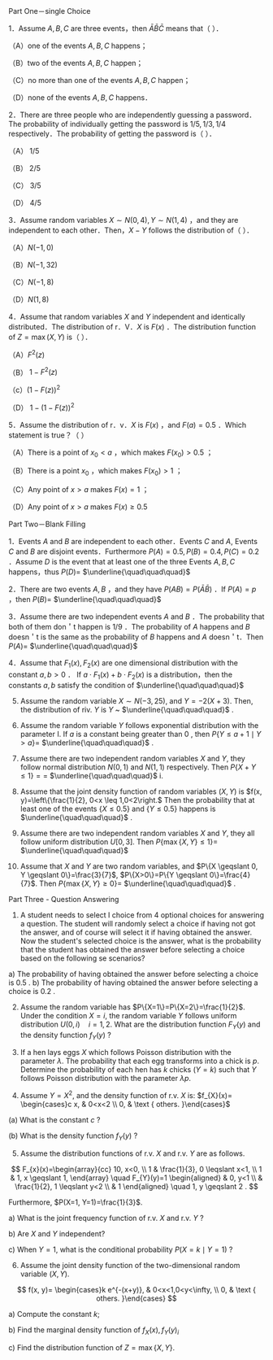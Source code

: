 Part One－single Choice

1．Assume $A, B, C$ are three events，then $\bar{A} \bar{B} \bar{C}$ means that（ ）．

（A）one of the events $A, B, C$ happens；

（B）two of the events $A, B, C$ happen；

（C）no more than one of the events $A, B, C$ happen；

（D）none of the events $A, B, C$ happens．

2．There are three people who are independently guessing a password．The probability of individually getting the password is $1 / 5,1 / 3,1 / 4$ respectively．The probability of getting the password is（ ）．

（A） $1 / 5$

（B） $2 / 5$

（C） $3 / 5$

（D） $4 / 5$

3．Assume random variables $X \sim N(0,4), Y \sim N(1,4)$ ，and they are independent to each other．Then，$X-Y$ follows the distribution of（ ）．

（A）$N(-1,0)$

（B）$N(-1,32)$

（C）$N(-1,8)$

（D）$N(1,8)$

4．Assume that random variables $X$ and $Y$ independent and identically distributed．The distribution of r．V．$X$ is $F(x)$ ．The distribution function of $Z=\max (X, Y)$ is（ ）．

（A）$F^{2}(z)$

（B） $1-F^{2}(z)$

（c）$(1-F(z))^{2}$

（D） $1-(1-F(z))^{2}$

5．Assume the distribution of r．v．$X$ is $F(x)$ ，and $F(a)=0.5$ ．Which statement is true？（ ）

（A）There is a point of $x_{0}<a$ ，which makes $F\left(x_{0}\right)>0.5$ ；

（B）There is a point $x_{0}$ ，which makes $F\left(x_{0}\right)>1$ ；

（C）Any point of $x>a$ makes $F(x)=1$ ；

（D）Any point of $x>a$ makes $F(x) \geq 0.5$

Part Two－Blank Filling

1．Events $A$ and $B$ are independent to each other．Events $C$ and $A$, Events $C$ and $B$ are disjoint events．Furthermore $P(A)=0.5, P(B)=0.4, P(C)=0.2$ ．Assume $D$ is the event that at least one of the three Events $A, B, C$ happens，thus $P(D)=$ $\underline{\quad\quad\quad}$

2．There are two events $A, B$ ，and they have $P(A B)=P(\bar{A} \bar{B})$ ．If $P(A)=p$ ，then $P(B)=$ $\underline{\quad\quad\quad}$

3．Assume there are two independent events $A$ and $B$ ．The probability that both of them don＇t happen is $1 / 9$ ．The probability of $A$ happens and $B$ doesn＇t is the same as the probability of $B$ happens and $A$ doesn＇t．Then $P(A)=$ $\underline{\quad\quad\quad}$

4．Assume that $F_{1}(x), F_{2}(x)$ are one dimensional distribution with the constant $a, b>0$ ． If $a \cdot F_{1}(x)+b \cdot F_{2}(x)$ is a distribution，then the constants $a, b$ satisfy the condition of $\underline{\quad\quad\quad}$

5. Assume the random variable $X \sim N(-3,25)$, and $Y=-2(X+3)$. Then, the distribution of riv. $Y$ is $Y$ ~ $\underline{\quad\quad\quad}$ .

6. Assume the random variable $Y$ follows exponential distribution with the parameter I. If $a$ is a constant being greater than 0 , then $P\{Y \leqslant a+1 \mid Y>a\}=$ $\underline{\quad\quad\quad}$ .

7. Assume there are two independent random variables $X$ and $Y$, they follow normal distribution $N(0,1)$ and $N(1,1)$ respectively. Then $P\{X+Y \leqslant 1\}==$ $\underline{\quad\quad\quad}$ i.

8. Assume that the joint density function of random variables $(X, Y)$ is $f(x, y)=\left\{\frac{1}{2}, 0<x \leq 1,0<2\right.$ Then the probability that at least one of the events $\{X \leq 0.5\}$ and $\{Y \leq 0.5\}$ happens is $\underline{\quad\quad\quad}$ .

9. Assume there are two independent random variables $X$ and $Y$, they all follow uniform distribution $U[0,3]$. Then $P\{\max \{X, Y\} \leq 1\}=$ $\underline{\quad\quad\quad}$

10. Assume that $X$ and $Y$ are two random variables, and $P\{X \geqslant 0, Y \geqslant 0\}=\frac{3}{7}$, $P\{X>0\}=P\{Y \geqslant 0\}=\frac{4}{7}$. Then $P\{\max \{X, Y\} \geqslant 0\}=$ $\underline{\quad\quad\quad}$ .

Part Three - Question Answering

1. A student needs to select I choice from 4 optional choices for answering a question. The student will randomly select a choice if having not got the answer, and of course will select it if having obtained the answer. Now the student's selected choice is the answer, what is the probability that the student has obtained the answer before selecting a choice based on the following se scenarios?

a) The probability of having obtained the answer before selecting a choice is 0.5 . b) The probability of having obtained the answer before selecting a choice is 0.2 .

2. Assume the random variable has $P\{X=1\}=P\{X=2\}=\frac{1}{2}$. Under the condition $X=i$, the random variable $Y$ follows uniform distribution $U(0, i) \quad i=1,2$. What are the distribution function $F_{Y}(y)$ and the density function $f_{Y}(y)$ ?

3. If a hen lays eggs $X$ which follows Poisson distribution with the parameter $\lambda$. The probability that each egg transforms into a chick is $p$. Determine the probability of each hen has $k$ chicks $(Y=k)$ such that $Y$ follows Poisson distribution with the parameter $\lambda p$.

4. Assume $Y=X^{2}$, and the density function of r.v. $X$ is: $f_{X}(x)= \begin{cases}c x, & 0<x<2 \\ 0, & \text { others. }\end{cases}$

(a) What is the constant $c$ ?

(b) What is the density function $f_{Y}(y)$ ?

5. Assume the distribution functions of r.v. $X$ and r.v. $Y$ are as follows.

$$
F_{x}(x)=\begin{array}{cc}
10, x<0, \\
1 & \frac{1}{3}, 0 \leqslant x<1, \\
1 & 1, x \geqslant 1,
\end{array} \quad F_{Y}(y)=1 \begin{aligned}
& 0, y<1 \\
& \frac{1}{2}, 1 \leqslant y<2 \\
& 1
\end{aligned} \quad 1, y \geqslant 2 .
$$

Furthermore, $P(X=1, Y=1)=\frac{1}{3}$.

a) What is the joint frequency function of r.v. $X$ and r.v. $Y$ ?

b) Are $X$ and $Y$ independent?

c) When $Y=1$, what is the conditional probability $P(X=k \mid Y=1)$ ?

6. Assume the joint density function of the two-dimensional random variable $(X, Y)$.

$$
f(x, y)= \begin{cases}k e^{-(x+y)}, & 0<x<1,0<y<\infty, \\ 0, & \text { others. }\end{cases}
$$

a) Compute the constant $k$;

b) Find the marginal density function of $f_{X}(x), f_{Y}(y)_{i}$

c) Find the distribution function of $Z=\max \{X, Y\}$.

